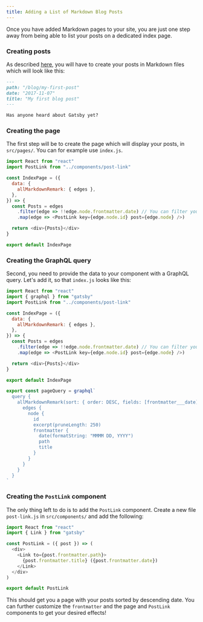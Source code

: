 ```yaml
---
title: Adding a List of Markdown Blog Posts
---
```


Once you have added Markdown pages to your site, you are just one step away from being able to list your posts on a dedicated index page.

### Creating posts

As described [here](/docs/adding-markdown-pages), you will have to create your posts in Markdown files which will look like this:

```md
---
path: "/blog/my-first-post"
date: "2017-11-07"
title: "My first blog post"
---

Has anyone heard about Gatsby yet?
```

### Creating the page

The first step will be to create the page which will display your posts, in `src/pages/`. You can for example use `index.js`.

```jsx:title=src/pages/index.js
import React from "react"
import PostLink from "../components/post-link"

const IndexPage = ({
  data: {
    allMarkdownRemark: { edges },
  },
}) => {
  const Posts = edges
    .filter(edge => !!edge.node.frontmatter.date) // You can filter your posts based on some criteria
    .map(edge => <PostLink key={edge.node.id} post={edge.node} />)

  return <div>{Posts}</div>
}

export default IndexPage
```

### Creating the GraphQL query

Second, you need to provide the data to your component with a GraphQL query. Let's add it, so that `index.js` looks like this:

```jsx:title=src/pages/index.js
import React from "react"
import { graphql } from "gatsby"
import PostLink from "../components/post-link"

const IndexPage = ({
  data: {
    allMarkdownRemark: { edges },
  },
}) => {
  const Posts = edges
    .filter(edge => !!edge.node.frontmatter.date) // You can filter your posts based on some criteria
    .map(edge => <PostLink key={edge.node.id} post={edge.node} />)

  return <div>{Posts}</div>
}

export default IndexPage

export const pageQuery = graphql`
  query {
    allMarkdownRemark(sort: { order: DESC, fields: [frontmatter___date] }) {
      edges {
        node {
          id
          excerpt(pruneLength: 250)
          frontmatter {
            date(formatString: "MMMM DD, YYYY")
            path
            title
          }
        }
      }
    }
  }
`
```

### Creating the `PostLink` component

The only thing left to do is to add the `PostLink` component. Create a new file `post-link.js` in `src/components/` and add the following:

```jsx:title=src/components/post-link.js
import React from "react"
import { Link } from "gatsby"

const PostLink = ({ post }) => (
  <div>
    <Link to={post.frontmatter.path}>
      {post.frontmatter.title} ({post.frontmatter.date})
    </Link>
  </div>
)

export default PostLink
```

This should get you a page with your posts sorted by descending date. You can further customize the `frontmatter` and the page and `PostLink` components to get your desired effects!
